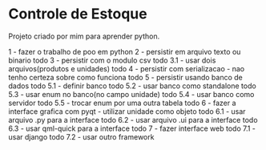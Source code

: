 # Controle de Estoque

Projeto criado por mim para aprender python.

1 - fazer o trabalho de poo em python
2 - persistir em arquivo texto ou binario
todo 3 - persistir com o modulo csv
todo     3.1 - usar dois arquivos(produtos e unidades)
todo 4 - persistir com serializacao - nao tenho certeza sobre como funciona
todo 5 - persistir usando banco de dados
todo     5.1 - definir banco
todo     5.2 - usar banco como standalone
todo     5.3 - usar enum no banco(no campo unidade)
todo     5.4 - usar banco como servidor
todo     5.5 - trocar enum por uma outra tabela
todo 6 - fazer a interface grafica com pyqt - utilizar unidade como objeto
todo     6.1 - usar arquivo .py para a interface
todo     6.2 - usar arquivo .ui para a interface
todo     6.3 - usar qml-quick para a interface
todo 7 - fazer interface web
todo     7.1 - usar django
todo     7.2 - usar outro framework
